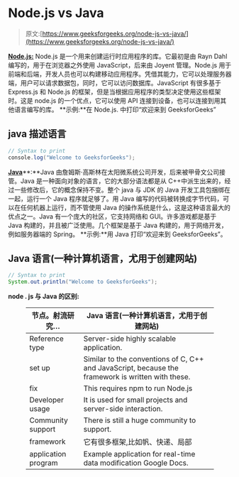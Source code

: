 # Node.js vs Java

> 原文:[https://www.geeksforgeeks.org/node-js-vs-java/](https://www.geeksforgeeks.org/node-js-vs-java/)

[**Node.js:**](https://www.geeksforgeeks.org/node-js-frameworks/) Node.js 是一个用来创建运行时应用程序的库。它最初是由 Rayn Dahl 编写的，用于在浏览器之外使用 JavaScript，后来由 Joyent 管理。Node.js 用于前端和后端，开发人员也可以构建移动应用程序。凭借其能力，它可以处理服务器端，用户可以请求数据包，同时，它可以访问数据库。JavaScript 有很多基于 Express.js 和 Node.js 的框架，但是当根据应用程序的类型决定使用这些框架时。这是 node.js 的一个优点，它可以使用 API 连接到设备，也可以连接到用其他语言编写的库。
**示例:**在 Node.js.
中打印“欢迎来到 GeeksforGeeks”

## java 描述语言

```java
// Syntax to print
console.log("Welcome to GeeksforGeeks");
```

[**Java**](https://www.geeksforgeeks.org/java/)**:**Java 由詹姆斯·高斯林在太阳微系统公司开发，后来被甲骨文公司接管。Java 是一种面向对象的语言，它的大部分语法都是从 C++中派生出来的，经过一些修改后，它的概念保持不变。整个 java 与 JDK 的 Java 开发工具包捆绑在一起，运行一个 Java 程序就足够了。用 Java 编写的代码被转换成字节代码，可以在任何机器上运行，而不管使用 Java 的操作系统是什么，这是这种语言最大的优点之一。Java 有一个庞大的社区，它支持网络和 GUI。许多游戏都是基于 Java 构建的，并且被广泛使用。几个框架是基于 Java 构建的，用于网络开发，例如服务器端的 Spring。
**示例:**用 Java 打印“欢迎来到 GeeksforGeeks”。

## Java 语言(一种计算机语言，尤用于创建网站)

```java
// Syntax to print
System.out.println("Welcome to GeeksforGeeks");
```

**node . js 与 Java 的区别:**

<figure class="table">

| 节点。射流研究… | Java 语言(一种计算机语言，尤用于创建网站) |
| --- | --- |
| Reference type | Server-side highly scalable application. | Highly complex applications have been created. |
| set up | Similar to the conventions of C, C++ and JavaScript, because the framework is written with these. | Application of object-oriented structure derived from C++. |
| fix | This requires npm to run Node.js | It needs JRE to run Java. |
| Developer usage | It is used for small projects and server-side interaction. | Used to handle complex projects based on CRUD operations. |
| Community support | There is still a huge community to support. | Java community is by far the most universal and has a large number of supporters. |
| framework | 它有很多框架,比如帆、快递、局部 | 它有 JSF、Struts、Hibernate 等框架。 |
| application program | Example application for real-time data modification Google Docs. | For applications that need to create objects and manage data. |

</figure>